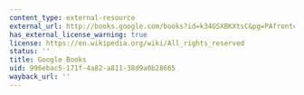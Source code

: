 ```yaml
---
content_type: external-resource
external_url: http://books.google.com/books?id=k34GSXBKXtsC&pg=PAfrontcover
has_external_license_warning: true
license: https://en.wikipedia.org/wiki/All_rights_reserved
status: ''
title: Google Books
uid: 996ebac5-171f-4a82-a811-38d9a0b28665
wayback_url: ''
---
```

